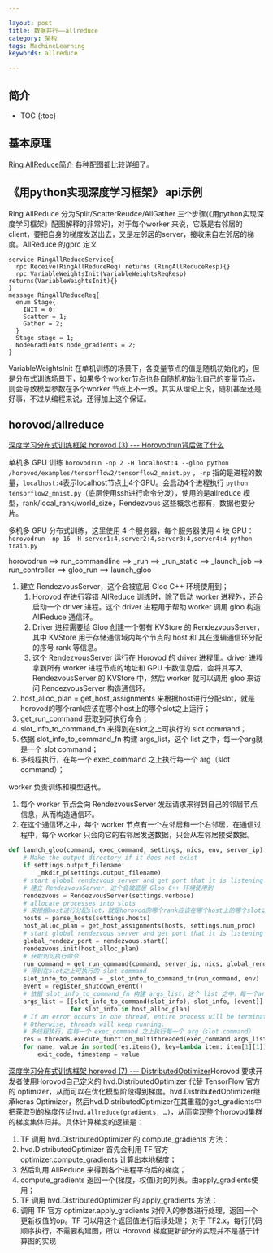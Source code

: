 ```yaml
---

layout: post
title: 数据并行——allreduce
category: 架构
tags: MachineLearning
keywords: allreduce

---
```


## 简介

* TOC
{:toc}

## 基本原理

[Ring AllReduce简介](https://mp.weixin.qq.com/s/K8l7H2zCUr9sGzYehizFMA) 各种配图都比较详细了。

## 《用python实现深度学习框架》 api示例

Ring AllReduce 分为Split/ScatterReudce/AllGather 三个步骤(《用python实现深度学习框架》配图解释的非常好)，对于每个worker 来说，它既是右邻居的client，要把自身的梯度发送出去，又是左邻居的server，接收来自左邻居的梯度。AllReduce 的gprc 定义
```
service RingAllReduceService{
  rpc Receive(RingAllReduceReq) returns (RingAllReduceResp){}
  rpc VariableWeightsInit(VariableWeightsReqResp) returns(VariableWeightsInit){}
}
message RingAllReduceReq{
  enum Stage{
    INIT = 0;
    Scatter = 1;
    Gather = 2;
  }
  Stage stage = 1;
  NodeGradients node_gradients = 2;
}
```

VariableWeightsInit 在单机训练的场景下，各变量节点的值是随机初始化的，但是分布式训练场景下，如果多个worker节点也各自随机初始化自己的变量节点，则会导致模型参数在多个worker 节点上不一致。其实从理论上说，随机甚至还是好事，不过从编程来说，还得加上这个保证。


## horovod/allreduce 

[深度学习分布式训练框架 horovod (3) --- Horovodrun背后做了什么](https://mp.weixin.qq.com/s/SkByud8mz4rjulJNec6jig)

单机多 GPU 训练 `horovodrun -np 2 -H localhost:4 --gloo python /horovod/examples/tensorflow2/tensorflow2_mnist.py`
，`-np` 指的是进程的数量，`localhost:4`表示localhost节点上4个GPU。会启动4个进程执行 `python tensorflow2_mnist.py`（底层使用ssh进行命令分发），使用的是allreduce 模型，rank/local_rank/world_size，Rendezvous 这些概念也都有，数据也要分片。

多机多 GPU 分布式训练，这里使用 4 个服务器，每个服务器使用 4 块 GPU：`horovodrun -np 16 -H server1:4,server2:4,server3:4,server4:4 python train.py`

horovodrun ==> run_commandline ==> _run ==> _run_static ==> _launch_job ==> run_controller ==> gloo_run ==> launch_gloo

1. 建立 RendezvousServer，这个会被底层 Gloo C++ 环境使用到；
    1. Horovod 在进行容错 AllReduce 训练时，除了启动 worker 进程外，还会启动一个 driver 进程。这个 driver 进程用于帮助 worker 调用 gloo 构造 AllReduce 通信环。
    2. Driver 进程需要给 Gloo 创建一个带有 KVStore 的 RendezvousServer，其中 KVStore 用于存储通信域内每个节点的 host 和 其在逻辑通信环分配的序号 rank 等信息。
    3. 这个 RendezvousServer 运行在 Horovod 的 driver 进程里。driver 进程拿到所有 worker 进程节点的地址和 GPU 卡数信息后，会将其写入RendezvousServer 的 KVStore 中，然后 worker 就可以调用 gloo 来访问 RendezvousServer 构造通信环。
2. host_alloc_plan = get_host_assignments 来根据host进行分配slot，就是horovod的哪个rank应该在哪个host上的哪个slot之上运行；
3. get_run_command 获取到可执行命令；
4. slot_info_to_command_fn 来得到在slot之上可执行的 slot command；
5. 依据 slot_info_to_command_fn 构建 args_list，这个 list 之中，每一个arg就是一个 slot command；
6. 多线程执行，在每一个 exec_command 之上执行每一个 arg（slot command）；

worker 负责训练和模型迭代。

1. 每个 worker 节点会向 RendezvousServer 发起请求来得到自己的邻居节点信息，从而构造通信环。
2. 在这个通信环之中，每个 worker 节点有一个左邻居和一个右邻居，在通信过程中，每个 worker 只会向它的右邻居发送数据，只会从左邻居接受数据。

```python
def launch_gloo(command, exec_command, settings, nics, env, server_ip):
    # Make the output directory if it does not exist
    if settings.output_filename:
        _mkdir_p(settings.output_filename)
    # start global rendezvous server and get port that it is listening on
    # 建立 RendezvousServer，这个会被底层 Gloo C++ 环境使用到
    rendezvous = RendezvousServer(settings.verbose)
    # allocate processes into slots
    # 来根据host进行分配slot，就是horovod的哪个rank应该在哪个host上的哪个slot之上运行
    hosts = parse_hosts(settings.hosts)
    host_alloc_plan = get_host_assignments(hosts, settings.num_proc)
    # start global rendezvous server and get port that it is listening on
    global_rendezv_port = rendezvous.start()
    rendezvous.init(host_alloc_plan)
    # 获取到可执行命令
    run_command = get_run_command(command, server_ip, nics, global_rendezv_port)
    # 得到在slot之上可执行的 slot command
    slot_info_to_command = _slot_info_to_command_fn(run_command, env)
    event = register_shutdown_event()
    # 依据 slot_info_to_command_fn 构建 args_list，这个 list 之中，每一个arg就是一个 slot command
    args_list = [[slot_info_to_command(slot_info), slot_info, [event]]
                 for slot_info in host_alloc_plan]
    # If an error occurs in one thread, entire process will be terminated.
    # Otherwise, threads will keep running.
    # 多线程执行，在每一个 exec_command 之上执行每一个 arg（slot command）
    res = threads.execute_function_multithreaded(exec_command,args_list,block_until_all_done=True)
    for name, value in sorted(res.items(), key=lambda item: item[1][1]):
        exit_code, timestamp = value
```

[深度学习分布式训练框架 horovod (7) --- DistributedOptimizer](https://mp.weixin.qq.com/s/0doWry-c1mEya18_7w9Jyw)Horovod 要求开发者使用Horovod自己定义的 hvd.DistributedOptimizer 代替 TensorFlow 官方的 optimizer，从而可以在优化模型阶段得到梯度。hvd.DistributedOptimizer继承keras Optimizer，然后hvd.DistributedOptimizer在其重载的get_gradients中把获取到的梯度传给`hvd.allreduce(gradients, …)`，从而实现整个horovod集群的梯度集体归并。具体计算梯度的逻辑是：
1. TF 调用 hvd.DistributedOptimizer 的 compute_gradients 方法：
  1. hvd.DistributedOptimizer 首先会利用 TF 官方 optimizer.compute_gradients 计算出本地梯度；
  2. 然后利用 AllReduce 来得到各个进程平均后的梯度；
  3. compute_gradients 返回一个(梯度，权值)对的列表。由apply_gradients使用；
2. TF 调用 hvd.DistributedOptimizer 的 apply_gradients 方法：
  1. 调用 TF 官方 optimizer.apply_gradients 对传入的参数进行处理，返回一个更新权值的op。TF 可以用这个返回值进行后续处理；
对于 TF2.x，每行代码顺序执行，不需要构建图，所以 Horovod 梯度更新部分的实现并不是基于计算图的实现


